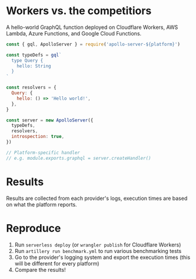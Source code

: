 Workers vs. the competitiors
====================
A hello-world GraphQL function deployed on Cloudflare Workers, AWS Lambda, Azure Functions, and Google Cloud Functions.

```js
const { gql, ApolloServer } = require('apollo-server-${platform}')

const typeDefs = gql`
  type Query {
    hello: String
  }
`

const resolvers = {
  Query: {
    hello: () => 'Hello world!',
  },
}

const server = new ApolloServer({
  typeDefs,
  resolvers,
  introspection: true,
})

// Platform-specific handler
// e.g. module.exports.graphql = server.createHandler()
```

Results
=======

Results are collected from each provider's logs, execution times are based on what the platform reports.

Reproduce
=========

1. Run `serverless deploy` (or `wrangler publish` for Cloudflare Workers)
2. Run `artillery run benchmark.yml` to run various benchmarking tests
3. Go to the provider's logging system and export the execution times (this will be different for every platform)
4. Compare the results!
